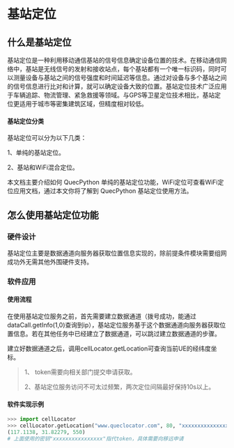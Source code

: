 # 基站定位

## 什么是基站定位

基站定位是一种利用移动通信基站的信号信息确定设备位置的技术。在移动通信网络中，基站是无线信号的发射和接收站点，每个基站都有一个唯一标识码，同时可以测量设备与基站之间的信号强度和时间延迟等信息。通过对设备与多个基站之间的信号信息进行比对和计算，就可以确定设备大致的位置。基站定位技术广泛应用于车辆追踪、物流管理、紧急救援等领域。与GPS等卫星定位技术相比，基站定位更适用于城市等密集建筑区域，但精度相对较低。

#### 基站定位分类

基站定位可以分为以下几类：

1、单纯的基站定位。

2、基站和WiFi混合定位。

本文档主要介绍如何 QuecPython 单纯的基站定位功能，WiFi定位可查看WiFi定位应用文档，通过本文你将了解到 QuecPython 基站定位使用方法。



## 怎么使用基站定位功能

### 硬件设计

基站定位主要是数据通道向服务器获取位置信息实现的，除前提条件模块需要组网成功外无需其他外围硬件支持。

### 软件应用

#### 使用流程

在使用基站定位服务之前，首先需要建立数据通道（拨号成功，能通过dataCall.getInfo(1,0)查询到ip），基站定位服务基于这个数据通道向服务器获取位置信息。若在其他任务中已经建立了数据通道，可以跳过建立数据通道的步骤。

建立好数据通道之后，调用cellLocator.getLocation可查询当前UE的经纬度坐标。



>  1、 token需要向相关部门提交申请获取。  
>
>  2、基站定位服务访问不可太过频繁，两次定位间隔最好保持10s以上。



#### 软件实现示例

```Python
>>> import cellLocator
>>> cellLocator.getLocation("www.queclocator.com", 80, "xxxxxxxxxxxxxxxx", 8, 1)
(117.1138, 31.82279, 550)
# 上面使用的密钥"xxxxxxxxxxxxxxxx"指代token，具体需要向移远申请
```


